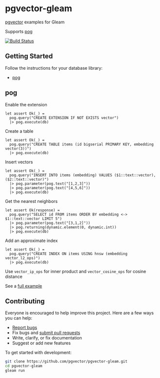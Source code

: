 # pgvector-gleam

[pgvector](https://github.com/pgvector/pgvector) examples for Gleam

Supports [pog](https://github.com/lpil/pog)

[![Build Status](https://github.com/pgvector/pgvector-gleam/actions/workflows/build.yml/badge.svg)](https://github.com/pgvector/pgvector-gleam/actions)

## Getting Started

Follow the instructions for your database library:

- [pog](#pog)

## pog

Enable the extension

```gleam
let assert Ok(_) =
  pog.query("CREATE EXTENSION IF NOT EXISTS vector")
  |> pog.execute(db)
```

Create a table

```gleam
let assert Ok(_) =
  pog.query("CREATE TABLE items (id bigserial PRIMARY KEY, embedding vector(3))")
  |> pog.execute(db)
```

Insert vectors

```gleam
let assert Ok(_) =
  pog.query("INSERT INTO items (embedding) VALUES ($1::text::vector), ($2::text::vector)")
  |> pog.parameter(pog.text("[1,2,3]"))
  |> pog.parameter(pog.text("[4,5,6]"))
  |> pog.execute(db)
```

Get the nearest neighbors

```gleam
let assert Ok(response) =
  pog.query("SELECT id FROM items ORDER BY embedding <-> $1::text::vector LIMIT 5")
  |> pog.parameter(pog.text("[3,1,2]"))
  |> pog.returning(dynamic.element(0, dynamic.int))
  |> pog.execute(db)
```

Add an approximate index

```gleam
let assert Ok(_) =
  pog.query("CREATE INDEX ON items USING hnsw (embedding vector_l2_ops)")
  |> pog.execute(db)
```

Use `vector_ip_ops` for inner product and `vector_cosine_ops` for cosine distance

See a [full example](src/pgvector.gleam)

## Contributing

Everyone is encouraged to help improve this project. Here are a few ways you can help:

- [Report bugs](https://github.com/pgvector/pgvector-gleam/issues)
- Fix bugs and [submit pull requests](https://github.com/pgvector/pgvector-gleam/pulls)
- Write, clarify, or fix documentation
- Suggest or add new features

To get started with development:

```sh
git clone https://github.com/pgvector/pgvector-gleam.git
cd pgvector-gleam
gleam run
```
